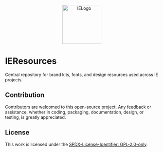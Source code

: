 <div align="center">
  <picture>
    <source media="(prefers-color-scheme: light)" srcset="https://github.com/Interactive-Echoes/IEResources/raw/master/IE-Brand-Kit/IE-Logo-Alt-NoBg.png?">
    <source media="(prefers-color-scheme: dark)" srcset="https://github.com/Interactive-Echoes/IEResources/raw/master/IE-Brand-Kit/IE-Logo-NoBg.png?">
  <img alt="IELogo" width="128">
  </picture>
</div>

# IEResources

Central repository for brand kits, fonts, and design resources used across IE projects.

## Contribution
Contributors are welcomed to this open-source project. Any feedback or assistance, whether in coding, packaging, documentation, design, or testing, is greatly appreciated. 

## License
This work is licensed under the [SPDX-License-Identifier: GPL-2.0-only](./LICENSE).
